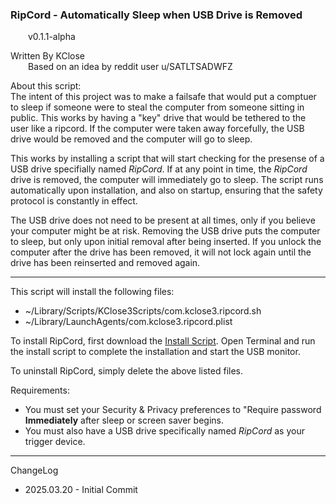 ### RipCord - Automatically Sleep when USB Drive is Removed
&emsp;&emsp;v0.1.1-alpha

Written By KClose<br>
&emsp;&emsp;Based on an idea by reddit user u/SATLTSADWFZ

About this script:<br>
The intent of this project was to make a failsafe that would put a comptuer to sleep if someone were to steal the computer from someone sitting in public. This works by having a "key" drive that would be tethered to the user like a ripcord. If the computer were taken away forcefully, the USB drive would be removed and the computer will go to sleep. 

This works by installing a script that will start checking for the presense of a USB drive specifially named *RipCord*. If at any point in time, the *RipCord* drive is removed, the computer will immediately go to sleep. The script runs automatically upon installation, and also on startup, ensuring that the safety protocol is constantly in effect. 

The USB drive does not need to be present at all times, only if you believe your computer might be at risk. Removing the USB drive puts the computer to sleep, but only upon initial removal after being inserted. If you unlock the computer after the drive has been removed, it will not lock again until the drive has been reinserted and removed again.

---
This script will install the following files:
- ~/Library/Scripts/KClose3Scripts/com.kclose3.ripcord.sh
- ~/Library/LaunchAgents/com.kclose3.ripcord.plist

To install RipCord, first download the [Install Script](https://github.com/kclose3/RipCord/blob/72ece31c56cca98751c5962174ba415c03544a78/Ripcord.sh). Open Terminal and run the install script to complete the installation and start the USB monitor.

To uninstall RipCord, simply delete the above listed files.

Requirements:
- You must set your Security & Privacy preferences to "Require password **Immediately** after sleep or screen saver begins.
- You must also have a USB drive specifically named *RipCord* as your trigger device. 
---
ChangeLog
- 2025.03.20	-	Initial Commit
